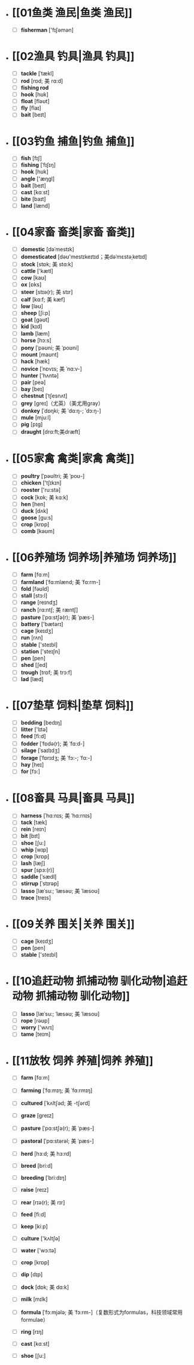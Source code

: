 - # [[01鱼类 渔民|鱼类 渔民]]
	- [ ] <span class="vocabulary">**fisherman**</span> ['fɪʃəmən]
- # [[02渔具 钓具|渔具 钓具]]
	- [ ] <span class="vocabulary">**tackle**</span> [ˈtækl]
	- [ ] <span class="vocabulary">**rod**</span> [rɒd; 美 rɑ:d]
	- [ ] <span class="vocabulary">**fishing rod**</span> 
	- [ ] <span class="vocabulary">**hook**</span> [hʊk]
	- [ ] <span class="vocabulary">**float**</span> [fləʊt]
	- [ ] <span class="vocabulary">**fly**</span> [flaɪ]
	- [ ] <span class="vocabulary">**bait**</span> [beɪt]
- # [[03钓鱼 捕鱼|钓鱼 捕鱼]]
	- [ ] <span class="vocabulary">**fish**</span> [fɪʃ]
	- [ ] <span class="vocabulary">**fishing**</span> [ˈfɪʃɪŋ]
	- [ ] <span class="vocabulary">**hook**</span> [hʊk]
	- [ ] <span class="vocabulary">**angle**</span> ['æŋɡl]
	- [ ] <span class="vocabulary">**bait**</span> [beɪt]
	- [ ] <span class="vocabulary">**cast**</span> [kɑːst]
	- [ ] <span class="vocabulary">**bite**</span> [baɪt]
	- [ ] <span class="vocabulary">**land**</span> [lænd]
- # [[04家畜 畜类|家畜 畜类]]
	- [ ] <span class="vocabulary">**domestic**</span> [dəˈmestɪk]
	- [ ] <span class="vocabulary">**domesticated**</span> [dəʊ'mestɪkeɪtɪd；美dəˈmɛstəˌketɪd]
	- [ ] <span class="vocabulary">**stock**</span> [stɒk; 美 stɑ:k]
	- [ ] <span class="vocabulary">**cattle**</span> ['kætl]
	- [ ] <span class="vocabulary">**cow**</span> [kaʊ]
	- [ ] <span class="vocabulary">**ox**</span> [ɒks]
	- [ ] <span class="vocabulary">**steer**</span> [stɪə(r); 美 stɪr]
	- [ ] <span class="vocabulary">**calf**</span> [kɑ:f; 美 kæf]
	- [ ] <span class="vocabulary">**low**</span> [ləʊ]
	- [ ] <span class="vocabulary">**sheep**</span> [ʃi:p]
	- [ ] <span class="vocabulary">**goat**</span> [ɡəʊt]
	- [ ] <span class="vocabulary">**kid**</span> [kɪd]
	- [ ] <span class="vocabulary">**lamb**</span> [læm]
	- [ ] <span class="vocabulary">**horse**</span> [hɔ:s]
	- [ ] <span class="vocabulary">**pony**</span> [ˈpəʊni; 美 ˈpoʊni]
	- [ ] <span class="vocabulary">**mount**</span> [maʊnt]
	- [ ] <span class="vocabulary">**hack**</span> [hæk]
	- [ ] <span class="vocabulary">**novice**</span> [ˈnɒvɪs; 美 ˈnɑ:v-]
	- [ ] <span class="vocabulary">**hunter**</span> ['hʌntə]
	- [ ] <span class="vocabulary">**pair**</span> [peə]
	- [ ] <span class="vocabulary">**bay**</span> [beɪ]
	- [ ] <span class="vocabulary">**chestnut**</span> [ˈtʃesnʌt]
	- [ ] <span class="vocabulary">**grey**</span> [ɡreɪ]（尤英）（美尤用gray）
	- [ ] <span class="vocabulary">**donkey**</span> [ˈdɒŋki; 美 ˈdɑ:ŋ-; ˈdɔ:ŋ-]
	- [ ] <span class="vocabulary">**mule**</span> [mju:l]
	- [ ] <span class="vocabulary">**pig**</span> [pɪɡ]
	- [ ] <span class="vocabulary">**draught**</span> [drɑ:ft;美dræft]
- # [[05家禽 禽类|家禽 禽类]]
	- [ ] <span class="vocabulary">**poultry**</span> [ˈpəʊltri; 美 ˈpoʊ-]
	- [ ] <span class="vocabulary">**chicken**</span> ['tʃɪkɪn]
	- [ ] <span class="vocabulary">**rooster**</span> ['ru:stə]
	- [ ] <span class="vocabulary">**cock**</span> [kɒk; 美 kɑ:k]
	- [ ] <span class="vocabulary">**hen**</span> [hen]
	- [ ] <span class="vocabulary">**duck**</span> [dʌk]
	- [ ] <span class="vocabulary">**goose**</span> [ɡu:s]
	- [ ] <span class="vocabulary">**crop**</span> [krɒp]
	- [ ] <span class="vocabulary">**comb**</span> [kəʊm]
- # [[06养殖场 饲养场|养殖场 饲养场]]
	- [ ] <span class="vocabulary">**farm**</span> [fɑːm]
	- [ ] <span class="vocabulary">**farmland**</span> [ˈfɑ:mlænd; 美 ˈfɑ:rm-]
	- [ ] <span class="vocabulary">**fold**</span> [fəʊld]
	- [ ] <span class="vocabulary">**stall**</span> [stɔ:l]
	- [ ] <span class="vocabulary">**range**</span> [reɪndӡ]
	- [ ] <span class="vocabulary">**ranch**</span> [rɑ:ntʃ; 美 ræntʃ]
	- [ ] <span class="vocabulary">**pasture**</span> [ˈpɑ:stʃə(r); 美 ˈpæs-]
	- [ ] <span class="vocabulary">**battery**</span> ['bætərɪ]
	- [ ] <span class="vocabulary">**cage**</span> [keɪdӡ]
	- [ ] <span class="vocabulary">**run**</span> [rʌn]
	- [ ] <span class="vocabulary">**stable**</span> ['steɪbl]
	- [ ] <span class="vocabulary">**station**</span> ['steɪʃn]
	- [ ] <span class="vocabulary">**pen**</span> [pen]
	- [ ] <span class="vocabulary">**shed**</span> [ʃed]
	- [ ] <span class="vocabulary">**trough**</span> [trɒf; 美 trɔ:f]
	- [ ] <span class="vocabulary">**lad**</span> [læd]
- # [[07垫草 饲料|垫草 饲料]]
	- [ ] <span class="vocabulary">**bedding**</span> [bedɪŋ]
	- [ ] <span class="vocabulary">**litter**</span> ['lɪtə]
	- [ ] <span class="vocabulary">**feed**</span> [fi:d]
	- [ ] <span class="vocabulary">**fodder**</span> [ˈfɒdə(r); 美 ˈfɑ:d-]
	- [ ] <span class="vocabulary">**silage**</span> [ˈsaɪlɪdʒ]
	- [ ] <span class="vocabulary">**forage**</span> [ˈfɒrɪdʒ; 美 ˈfɔ:-; ˈfɑ:-]
	- [ ] <span class="vocabulary">**hay**</span> [heɪ]
	- [ ] <span class="vocabulary">**for**</span> [fɔ:]
- # [[08畜具 马具|畜具 马具]]
	- [ ] <span class="vocabulary">**harness**</span> [ˈhɑ:nɪs; 美 ˈhɑ:rnɪs]
	- [ ] <span class="vocabulary">**tack**</span> [tæk]
	- [ ] <span class="vocabulary">**rein**</span> [reɪn]
	- [ ] <span class="vocabulary">**bit**</span> [bɪt]
	- [ ] <span class="vocabulary">**shoe**</span> [ʃu:]
	- [ ] <span class="vocabulary">**whip**</span> [wɪp]
	- [ ] <span class="vocabulary">**crop**</span> [krɒp]
	- [ ] <span class="vocabulary">**lash**</span> [læʃ]
	- [ ] <span class="vocabulary">**spur**</span> [spɜ:(r)]
	- [ ] <span class="vocabulary">**saddle**</span> [ˈsædl]
	- [ ] <span class="vocabulary">**stirrup**</span> [ˈstɪrəp]
	- [ ] <span class="vocabulary">**lasso**</span> [læˈsu:; ˈlæsəʊ; 美 ˈlæsoʊ]
	- [ ] <span class="vocabulary">**trace**</span> [treɪs]
- # [[09关养 围关|关养 围关]]
	- [ ] <span class="vocabulary">**cage**</span> [keɪdӡ]
	- [ ] <span class="vocabulary">**pen**</span> [pen]
	- [ ] <span class="vocabulary">**stable**</span> ['steɪbl]
- # [[10追赶动物 抓捕动物 驯化动物|追赶动物 抓捕动物 驯化动物]]
	- [ ] <span class="vocabulary">**lasso**</span> [læˈsu:; ˈlæsəʊ; 美 ˈlæsoʊ]
	- [ ] <span class="vocabulary">**rope**</span> [rəʊp]
	- [ ] <span class="vocabulary">**worry**</span> ['wʌrɪ]
	- [ ] <span class="vocabulary">**tame**</span> [teɪm]
- # [[11放牧 饲养 养殖|饲养 养殖]]
	- [ ] <span class="vocabulary">**farm**</span> [fɑːm]
	- [ ] <span class="vocabulary">**farming**</span> [ˈfɑ:mɪŋ; 美 ˈfɑ:rmɪŋ]
	- [ ] <span class="vocabulary">**cultured**</span> [ˈkʌltʃəd; 美 -tʃərd]
	- [ ] <span class="vocabulary">**graze**</span> [greɪz]
	- [ ] <span class="vocabulary">**pasture**</span> [ˈpɑ:stʃə(r); 美 ˈpæs-]
	- [ ] <span class="vocabulary">**pastoral**</span> [ˈpɑ:stərəl; 美 ˈpæs-]
	- [ ] <span class="vocabulary">**herd**</span> [hɜ:d; 美 hɜ:rd]
	- [ ] <span class="vocabulary">**breed**</span> [bri:d]
	- [ ] <span class="vocabulary">**breeding**</span> [ˈbri:dɪŋ]
	- [ ] <span class="vocabulary">**raise**</span> [reɪz]
	- [ ] <span class="vocabulary">**rear**</span> [rɪə(r); 美 rɪr]
	- [ ] <span class="vocabulary">**feed**</span> [fi:d]
	- [ ] <span class="vocabulary">**keep**</span> [ki:p]
	- [ ] <span class="vocabulary">**culture**</span> ['kʌltʃə]
	- [ ] <span class="vocabulary">**water**</span> ['wɔ:tə]
	- [ ] <span class="vocabulary">**crop**</span> [krɒp]
	- [ ] <span class="vocabulary">**dip**</span> [dɪp]
	- [ ] <span class="vocabulary">**dock**</span> [dɒk; 美 dɑ:k]
	- [ ] <span class="vocabulary">**milk**</span> [mɪlk]
	- [ ] <span class="vocabulary">**formula**</span> [ˈfɔ:mjələ; 美 ˈfɔ:rm-]（复数形式为formulas，科技领域常用formulae）
	- [ ] <span class="vocabulary">**ring**</span> [rɪŋ]
	- [ ] <span class="vocabulary">**cast**</span> [kɑːst]
	- [ ] <span class="vocabulary">**shoe**</span> [ʃu:]



